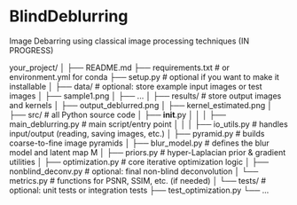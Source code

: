 # BlindDeblurring
Image Debarring using classical image processing techniques (IN PROGRESS)


your_project/
│
├── README.md
├── requirements.txt         # or environment.yml for conda
├── setup.py                 # optional if you want to make it installable
│
├── data/                    # optional: store example input images or test images
│   ├── sample1.png
│   ├── ...
│
├── results/                 # store output images and kernels
│   ├── output_deblurred.png
│   ├── kernel_estimated.png
│
├── src/                     # all Python source code
│   ├── __init__.py
│   │
│   ├── main_deblurring.py   # main script/entry point
│   │
│   ├── io_utils.py          # handles input/output (reading, saving images, etc.)
│   ├── pyramid.py           # builds coarse-to-fine image pyramids
│   ├── blur_model.py        # defines the blur model and latent map M
│   ├── priors.py            # hyper-Laplacian prior & gradient utilities
│   ├── optimization.py      # core iterative optimization logic
│   ├── nonblind_deconv.py   # optional: final non-blind deconvolution
│   └── metrics.py           # functions for PSNR, SSIM, etc. (if needed)
│
└── tests/                   # optional: unit tests or integration tests
    ├── test_optimization.py
    └── ...
